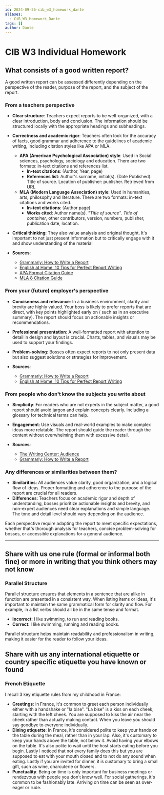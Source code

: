 ```yaml
---
id: 2024-09-26-cib_w3_homework_dante
aliases:
  - CiB_W3_Homework_Dante
tags: []
author: Dante
---
```


# CIB W3 Individual Homework

## What consists of a good written report?

A good written report can be assessed differently depending on the perspective of the reader, purpose of the report, and the subject of the report.

### From a teachers perspective

- **Clear structure**: Teachers expect reports to be well-organized, with a clear introduction, body and conclusion. The information should be structured locally with the appropriate headings and subheadings.

- **Correctness and academic rigor**: Teachers often look for the accuracy of facts, good grammar and adherence to the guidelines of academic writing, including citation styles like APA or MLA.

  - **APA (American Psychological Association) style**: Used in Social sciences, psychology, sociology and education. There are two formats: in-text citations and references list.
    - **In-text citations**: (Author, Year, page)
    - **References list**: Author's surname, initial(s). (Date Published). Title of source. Location of publisher: publisher. Retrieved from URL.
  - **MLA (Modern Language Association) style**: Used in humanities, arts, philosophy and literature. There are two formats: in-text citations and works cited.
    - **In-text citations**: (Author page)
    - **Works cited**: Author name(s). _"Title of source"_. _Title of container_, other contributors, version, numbers, publisher, publication date, location.

- **Critical thinking**: They also value analysis and original thought. It's important to not just present information but to critically engage with it and show understanding of the material

- **Sources**:
  - [Grammarly: How to Write a Report](https://www.grammarly.com/blog/how-to-write-a-report/)
  - [English at Home: 10 Tips for Perfect Report Writing](https://english-at-home.com/business/report-writing/)
  - [APA Format Citation Guide](https://www.mendeley.com/guides/apa-citation-guide/)
  - [MLA 8 Citation Guide](https://www.mendeley.com/guides/mla-citation-guide/)

### From your (future) employer's perspective

- **Conciseness and relevance**: In a business environment, clarity and brevity are highly valued. Your boss is likely to prefer reports that are direct, with key points highlighted early on ( such as in an executive summary). The report should focus on actionable insights or recommendations.

- **Professional presentation**: A well-formatted report with attention to detail in design and layout is crucial. Charts, tables, and visuals may be used to support your findings.

- **Problem-solving**: Bosses often expect reports to not only present data but also suggest solutions or strategies for improvement.

- **Sources**:
  - [Grammarly: How to Write a Report](https://www.grammarly.com/blog/how-to-write-a-report/)
  - [English at Home: 10 Tips for Perfect Report Writing](https://english-at-home.com/business/report-writing/)

### From people who don't know the subjects you write about

- **Simplicity**: For readers who are not experts in the subject matter, a good report should avoid jargon and explain concepts clearly. Including a glossary for technical terms can help.

- **Engagement**: Use visuals and real-world examples to make complex ideas more relatable. The report should guide the reader through the content without overwhelming them with excessive detail.

- **Sources**:
  - [The Writing Center: Audience](https://writingcenter.unc.edu/tips-and-tools/audience/)
  - [Grammarly: How to Write a Report](https://www.grammarly.com/blog/how-to-write-a-report/)

### Any differences or similarities between them?

- **Similarities**: All audiences value clarity, good organization, and a logical flow of ideas. Proper formatting and adherence to the purpose of the report are crucial for all readers.
- **Differences**: Teachers focus on academic rigor and depth of understanding, bosses prioritize actionable insights and brevity, and non-expert audiences need clear explanations and simple language. The tone and detail level should vary depending on the audience.

Each perspective require adapting the report to meet specific expectations, whether that's thorough analysis for teachers, concise problem-solving for bosses, or accessible explanations for a general audience.

---

## Share with us one rule (formal or informal both fine) or more in writing that you think others may not know

### Parallel Structure

Parallel structure ensures that elements in a sentence that are alike in function are presented in a consistent way. When listing items or ideas, it's important to maintain the same grammatical form for clarity and flow. For example, in a list verbs should all be in the same tense and format.

- **Incorrect**: I like swimming, to run and reading books.
- **Correct**: I like swimming, running and reading books.

Parallel structure helps maintain readability and professionalism in writing, making it easier for the reader to follow your ideas.

## Share with us any international etiquette or country specific etiquette you have known or found

### French Etiquette

I recall 3 key etiquette rules from my childhood in France:

- **Greetings**: In France, it's common to greet each person individually either with a handshake or "la bise". "La bise" is a kiss on each cheek, starting with the left cheek. You are supposed to kiss the air near the cheek rather than actually making contact. When you leave you should say goodbye to everyone individually.
- **Dining etiquette**: In France, it's considered polite to keep your hands on the table during the meal, rather than in your lap. Also, it's customary to keep your hands above the table, not below it. Avoid having your elbows on the table. It's also polite to wait until the host starts eating before you begin. Lastly I noticed that not every family does this but you are supposed to eat with your mouth closed and to not do any sound when eating. Lastly if you are invited for dinner, it is customary to bring a small gift, such as wine, charcuterie or flowers.
- **Punctuality**: Being on time is only important for business meetings or rendezvous with people you don't know well. For social gatherings, it's common to be fashionably late. Arriving on time can be seen as over-eager or rude.
